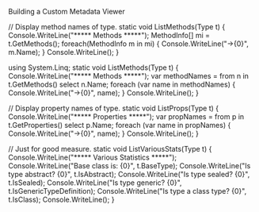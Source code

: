 Building a Custom Metadata Viewer

// Display method names of type.
static void ListMethods(Type t)
{
Console.WriteLine("***** Methods *****");
MethodInfo[] mi = t.GetMethods();
foreach(MethodInfo m in mi)
{
Console.WriteLine("->{0}", m.Name);
}
Console.WriteLine();
}

using System.Linq;
static void ListMethods(Type t)
{
Console.WriteLine("***** Methods *****");
var methodNames = from n in t.GetMethods() select n.Name;
foreach (var name in methodNames)
{
Console.WriteLine("->{0}", name);
}
Console.WriteLine();
}


// Display property names of type.
static void ListProps(Type t)
{
Console.WriteLine("***** Properties *****");
var propNames = from p in t.GetProperties() select p.Name;
foreach (var name in propNames)
{
Console.WriteLine("->{0}", name);
}
Console.WriteLine();
}

// Just for good measure.
static void ListVariousStats(Type t)
{
Console.WriteLine("***** Various Statistics *****");
Console.WriteLine("Base class is: {0}", t.BaseType);
Console.WriteLine("Is type abstract? {0}", t.IsAbstract);
Console.WriteLine("Is type sealed? {0}", t.IsSealed);
Console.WriteLine("Is type generic? {0}", t.IsGenericTypeDefinition);
Console.WriteLine("Is type a class type? {0}", t.IsClass);
Console.WriteLine();
}


